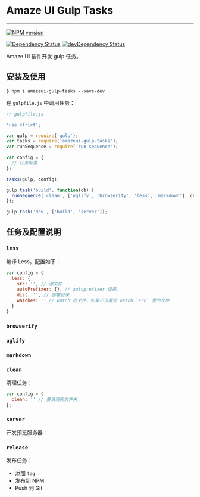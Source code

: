 # Amaze UI Gulp Tasks
---

[![NPM version](https://img.shields.io/npm/v/amazeui-gulp-tasks.svg?style=flat-square)](https://www.npmjs.com/package/amazeui-gulp-tasks)
<!--[![Build Status](https://img.shields.io/travis/amazeui/amazeui-gulp-tasks.svg?style=flat-square)](https://travis-ci.org/amazeui/amazeui-gulp-tasks)-->
[![Dependency Status](https://img.shields.io/david/amazeui/amazeui-gulp-tasks.svg?style=flat-square)](https://david-dm.org/amazeui/amazeui-gulp-tasks)
[![devDependency Status](https://img.shields.io/david/dev/amazeui/amazeui-gulp-tasks.svg?style=flat-square)](https://david-dm.org/amazeui/amazeui-gulp-tasks#info=devDependencies)

Amaze UI 插件开发 gulp 任务。

## 安装及使用

```
$ npm i amazeui-gulp-tasks --save-dev
```

在 `gulpfile.js` 中调用任务：

```js
// gulpfile.js

'use strict';

var gulp = require('gulp');
var tasks = require('amazeui-gulp-tasks');
var runSequence = require('run-sequence');

var config = {
  // 任务配置
};

tasks(gulp, config);

gulp.task('build', function(cb) {
  runSequence('clean', ['uglify', 'browserify', 'less', 'markdown'], cb);
});

gulp.task('dev', ['build', 'server']);
```

## 任务及配置说明

### `less`

编译 Less。配置如下：

```js
var config = {
  less: {
    src: '', // 源文件
    autoPrefixer: {}, // autoprefixer 设置，
    dist: '', // 部署目录
    watches: '' // watch 的文件，如果不设置则 watch `src` 里的文件
  }
}
```

### `browserify`

### `uglify`

### `markdown`

### `clean`

清理任务：

```js
var config = {
  clean: '' // 要清理的文件夹
};
```

### `server`

开发预览服务器：


### `release`

发布任务：

- 添加 `tag`
- 发布到 NPM
- Push 到 Git
